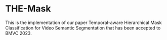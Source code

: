 # THE-Mask
This is the implementation of our paper Temporal-aware Hierarchical Mask Classification for Video Semantic Segmentation that has been accepted to BMVC 2023.

